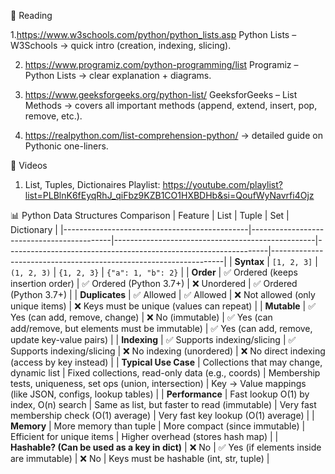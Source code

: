 📖 Reading

1.https://www.w3schools.com/python/python_lists.asp Python Lists – W3Schools → quick intro (creation, indexing, slicing).

2. https://www.programiz.com/python-programming/list Programiz – Python Lists → clear explanation + diagrams.

3. https://www.geeksforgeeks.org/python-list/ GeeksforGeeks – List Methods → covers all important methods (append, extend, insert, pop, remove, etc.).

4. https://realpython.com/list-comprehension-python/ → detailed guide on Pythonic one-liners.


🎥 Videos

1. List, Tuples, Dictionaires Playlist: https://youtube.com/playlist?list=PLBlnK6fEyqRhJ_qiFbz9KZB1CO1HXBDHb&si=QoufWyNavrfi4Ojz

📊 Python Data Structures Comparison
| Feature                                      | List                                      | Tuple                                             | Set                                                             | Dictionary                                                       |
|----------------------------------------------|-------------------------------------------|--------------------------------------------------|-----------------------------------------------------------------|------------------------------------------------------------------|
| **Syntax**                                   | `[1, 2, 3]`                               | `(1, 2, 3)`                                       | `{1, 2, 3}`                                                     | `{"a": 1, "b": 2}`                                               |
| **Order**                                    | ✅ Ordered (keeps insertion order)         | ✅ Ordered (Python 3.7+)                          | ❌ Unordered                                                     | ✅ Ordered (Python 3.7+)                                          |
| **Duplicates**                               | ✅ Allowed                                 | ✅ Allowed                                        | ❌ Not allowed (only unique items)                               | ❌ Keys must be unique (values can repeat)                        |
| **Mutable**                                  | ✅ Yes (can add, remove, change)           | ❌ No (immutable)                                 | ✅ Yes (can add/remove, but elements must be immutable)          | ✅ Yes (can add, remove, update key-value pairs)                  |
| **Indexing**                                 | ✅ Supports indexing/slicing               | ✅ Supports indexing/slicing                      | ❌ No indexing (unordered)                                       | ❌ No direct indexing (access by key instead)                     |
| **Typical Use Case**                         | Collections that may change, dynamic list | Fixed collections, read-only data (e.g., coords) | Membership tests, uniqueness, set ops (union, intersection)     | Key → Value mappings (like JSON, configs, lookup tables)          |
| **Performance**                              | Fast lookup O(1) by index, O(n) search    | Same as list, but faster to read (immutable)      | Very fast membership check (O(1) average)                       | Very fast key lookup (O(1) average)                              |
| **Memory**                                   | More memory than tuple                    | More compact (since immutable)                    | Efficient for unique items                                      | Higher overhead (stores hash map)                                |
| **Hashable? (Can be used as a key in dict)** | ❌ No                                      | ✅ Yes (if elements inside are immutable)         | ❌ No                                                            | Keys must be hashable (int, str, tuple)                          |
